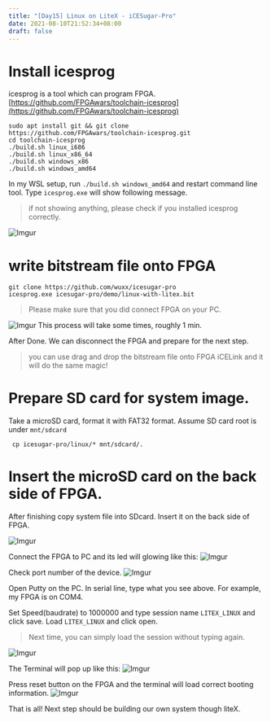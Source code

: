 ```yaml
---
title: "[Day15] Linux on LiteX - iCESugar-Pro"
date: 2021-08-10T21:52:34+08:00
draft: false
---
```



# Install icesprog
icesprog is a tool which can program FPGA.
[https://github.com/FPGAwars/toolchain-icesprog](https://github.com/FPGAwars/toolchain-icesprog)

```
sudo apt install git && git clone https://github.com/FPGAwars/toolchain-icesprog.git
cd toolchain-icesprog
./build.sh linux_i686
./build.sh linux_x86_64
./build.sh windows_x86
./build.sh windows_amd64
```

In my WSL setup, run `./build.sh windows_amd64` and restart command line tool.
Type `icesprog.exe` will show following message.
> if not showing anything, please check if you installed icesprog correctly.

![Imgur](https://i.imgur.com/DTOgoQK.png)

# write bitstream file onto FPGA

```
git clone https://github.com/wuxx/icesugar-pro
icesprog.exe icesugar-pro/demo/linux-with-litex.bit
```
> Please make sure that you did connect FPGA on your PC.

![Imgur](https://i.imgur.com/84vbYgL.gif)
This process will take some times, roughly 1 min.

After Done. We can disconnect the FPGA and prepare for the next step.

> you can use drag and drop the bitstream file onto FPGA iCELink and it will do the same magic!
# Prepare SD card for system image.
Take a microSD card, format it with FAT32 format. Assume SD card root is under `mnt/sdcard`
```
 cp icesugar-pro/linux/* mnt/sdcard/.
```

# Insert the microSD card on the back side of FPGA.

After finishing copy system file into SDcard. Insert it on the back side of FPGA.

![Imgur](https://i.imgur.com/C2vPTpS.jpg)

Connect the FPGA to PC and its led will glowing like this:
![Imgur](https://i.imgur.com/MRTdcfM.gif)

Check port number of the device.
![Imgur](https://i.imgur.com/Hs82ye2.png)

Open Putty on the PC. In serial line, type what you see above. For example, my FPGA is on COM4.

Set Speed(baudrate) to 1000000 and type session name `LITEX_LINUX` and click save.
Load `LITEX_LINUX` and click open.
> Next time, you can simply load the session without typing again.

![Imgur](https://i.imgur.com/a9VCPQy.png)

The Terminal will pop up like this:
![Imgur](https://i.imgur.com/3Ukks2u.png)

Press reset button on the FPGA and the terminal will load correct booting information.
![Imgur](https://i.imgur.com/UWs3bE4.gif)

That is all! Next step should be building our own system though liteX.